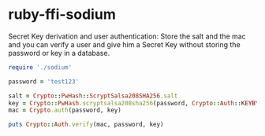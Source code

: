 ﻿ruby-ffi-sodium
===============

Secret Key derivation and user authentication: Store the salt and the mac and you can verify a user and give him a Secret Key without storing the password or key in a database.

```ruby
require './sodium'

password = 'test123'

salt = Crypto::PwHash::ScryptSalsa208SHA256.salt
key = Crypto::PwHash.scryptsalsa208sha256(password, Crypto::Auth::KEYBYTES, salt)
mac = Crypto.auth(password, key)

puts Crypto::Auth.verify(mac, password, key)
```
